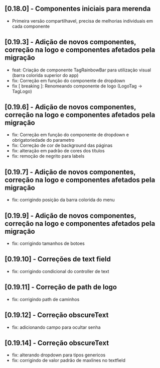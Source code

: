 ## [0.18.0] - Componentes iniciais para merenda

* Primeira versão compartilhavel, precisa de melhorias individuais em cada componente

## [0.19.3] - Adição de novos componentes, correção na logo e componentes afetados pela migração

* feat: Criação de componente TagRainbowBar para utilização visual (barra colorida superior do app)
* fix: Correção em função do componente de dropdown
* fix [ breaking ]: Renomeando componente de logo (LogoTag -> TagLogo)

## [0.19.6] - Adição de novos componentes, correção na logo e componentes afetados pela migração

* fix: Correção em função do componente de dropdown e obrigatoriedade do parametro
* fix: Correção de cor de background das páginas
* fix: alteração em padrão de cores dos títulos
* fix: remoção de negrito para labels

## [0.19.7] - Adição de novos componentes, correção na logo e componentes afetados pela migração

* fix: corrigindo posição da barra colorida do menu 

## [0.19.9] - Adição de novos componentes, correção na logo e componentes afetados pela migração

* fix: corrigindo tamanhos de botoes 

## [0.19.10] - Correções de text field

* fix: corrigindo condicional do controller de text 

## [0.19.11] - Correção de path de logo

* fix: corrigindo path de caminhos

## [0.19.12] - Correção obscureText

* fix: adicionando campo para ocultar senha

## [0.19.14] - Correção obscureText

* fix: alterando dropdown para tipos genericos
* fix: corrigindo de valor padrão de maxlines no textfield